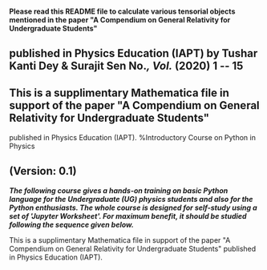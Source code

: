 #### Please read this README file to calculate various tensorial objects mentioned in the paper "A Compendium on General Relativity for Undergraduate Students" 
published in Physics Education (IAPT) by Tushar Kanti Dey & Surajit Sen No.*, Vol.* (2020) 1 -- 15
---
## This is a supplimentary Mathematica file in support of the paper "A Compendium on General Relativity for Undergraduate Students" 
published in Physics Education (IAPT). %Introductory Course on Python in Physics

**(Version: 0.1)**
---
***The following course gives a hands-on training on basic Python language for the Undergraduate (UG) physics students and also for the  Python enthusiasts. The whole course is designed for self-study using a set of 'Jupyter Worksheet'. For maximum benefit, it should be studied following the sequence given below.***

This is a supplimentary Mathematica file in support of the paper "A Compendium on General Relativity for Undergraduate Students" 
published in Physics Education (IAPT).  
